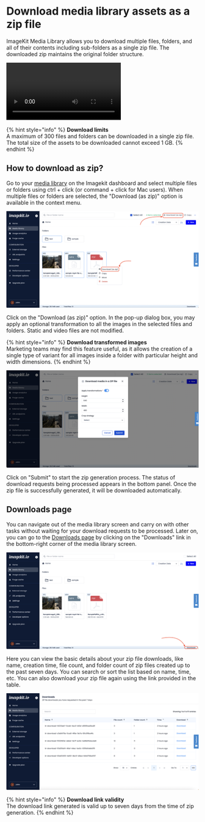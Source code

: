 # Download media library assets as a zip file

ImageKit Media Library allows you to download multiple files, folders, and all of their contents including sub-folders as a single zip file. The downloaded zip maintains the original folder structure.

![Video demonstration of download (as zip) feature](<../../.gitbook/assets/download-as-zip-demonstration.mov>)

{% hint style="info" %}
**Download limits**\
A maximum of 300 files and folders can be downloaded in a single zip file.
The total size of the assets to be downloaded cannot exceed 1 GB.
{% endhint %}

## How to download as zip?

Go to your [media library](https://imagekit.io/dashboard/media-library) on the Imagekit dashboard and select multiple files or folders using ctrl + click (or command + click for Mac users). When multiple files or folders are selected, the "Download (as zip)" option is available in the context menu. 

![Download (as zip) option in context menu](<../../.gitbook/assets/download-as-zip-context-menu.png>)

Click on the "Download (as zip)" option. In the pop-up dialog box, you may apply an optional transformation to all the images in the selected files and folders. Static and video files are not modified.

{% hint style="info" %}
**Download transformed images**\
Marketing teams may find this feature useful, as it allows the creation of a single type of variant for all images inside a folder with particular height and width dimensions. 
{% endhint %}


![Transformation dialog box](<../../.gitbook/assets/download-as-zip-transformation-modal.png>)

Click on "Submit" to start the zip generation process. The status of download requests being processed appears in the bottom panel. Once the zip file is successfully generated, it will be downloaded automatically.

## Downloads page

You can navigate out of the media library screen and carry on with other tasks without waiting for your download requests to be processed. Later on, you can go to the [Downloads page](https://imagekit.io/dashboard/media-library/downloads) by clicking on the "Downloads" link in the bottom-right corner of the media library screen.

![Downlaods button in media library bottom panel](<../../.gitbook/assets/download-as-zip-bottom-panel.png>)

Here you can view the basic details about your zip file downloads, like name, creation time, file count, and folder count of zip files created up to the past seven days. You can search or sort the list based on name, time, etc. You can also download your zip file again using the link provided in the table.

![Downloads section](<../../.gitbook/assets/download-as-zip-download-table.png>)

{% hint style="info" %}
**Download link validity**\
The download link generated is valid up to seven days from the time of zip generation.
{% endhint %}
